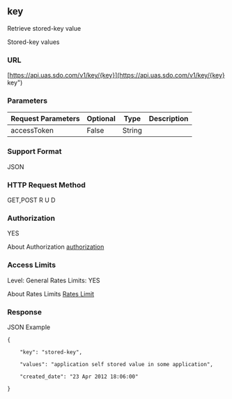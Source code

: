 ##  key

Retrieve stored-key value

Stored-key values

### URL

[https://api.uas.sdo.com/v1/key/{key}](https://api.uas.sdo.com/v1/key/{key}  key")


### Parameters
Request Parameters  |  Optional  |  Type  |  Description  
-------------|-----------|---------|--------
accessToken			|  False	 |  String|  


### Support Format

JSON

### HTTP Request Method

GET,POST
R
U
D

### Authorization

YES


About Authorization [authorization][1]

### Access Limits

Level: General
Rates Limits: YES


About Rates Limits [Rates Limit][2]

### Response

JSON Example


    {

        "key": "stored-key",

        "values": "application self stored value in some application",

		"created_date": "23 Apr 2012 18:06:00"

  	}
    



[1]: http://auth.uas.sdo.com/how_to_auth "如何登录授权"
[2]: http://auth.uas.sdo.com/about_rates "访问频度限制"